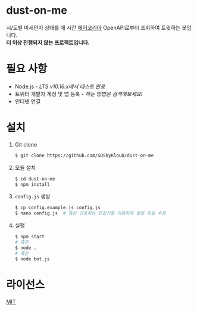 dust-on-me
==========
시/도별 미세먼지 상태를 매 시간 [에어코리아](https://www.airkorea.or.kr) OpenAPI로부터 조회하여 트윗하는 봇입니다.  
**더 이상 진행되지 않는 프로젝트입니다.**  

필요 사항
========
  + Node.js *- LTS v10.16.x에서 테스트 완료*
  + 트위터 개발자 계정 및 앱 등록 *- 하는 방법은 검색해보세요!*
  + 인터넷 연결

설치
====
1. Git clone
    ```sh
    $ git clone https://github.com/SDSkyKlouD/dust-on-me
    ```
2. 모듈 설치
   ```sh
   $ cd dust-on-me
   $ npm install
   ```
3. `config.js` 생성
   ```sh
   $ cp config.example.js config.js
   $ nano config.js  # 혹은 선호하는 편집기를 이용하여 설정 파일 수정
   ```
4. 실행
   ```sh
   $ npm start
   # 혹은
   $ node .
   # 혹은
   $ node bot.js
   ```

라이선스
========
[MIT](LICENSE.md)